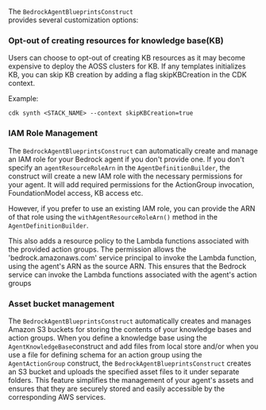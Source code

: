 The `BedrockAgentBlueprintsConstruct` provides several customization options:

### Opt-out of creating resources for knowledge base(KB)

Users can choose to opt-out of creating KB resources as it may become expensive to deploy the AOSS clusters for KB. If any templates initializes KB, you can skip KB creation by adding a flag skipKBCreation in the CDK context.

Example:
```
cdk synth <STACK_NAME> --context skipKBCreation=true
```

### IAM Role Management
The `BedrockAgentBlueprintsConstruct` can automatically create and manage an IAM role for your Bedrock agent if you don't provide one. If you don't specify an `agentResourceRoleArn` in the `AgentDefinitionBuilder`, the construct will create a new IAM role with the necessary permissions for your agent. It will add required permissions for the ActionGroup invocation, FoundationModel access, KB access etc.

However, if you prefer to use an existing IAM role, you can provide the ARN of that role using the `withAgentResourceRoleArn()` method in the `AgentDefinitionBuilder`.

This also adds a resource policy to the Lambda functions associated with the provided action groups. The permission allows the 'bedrock.amazonaws.com' service principal to invoke the Lambda function, using the agent's ARN as the source ARN. This ensures that the Bedrock service can invoke the Lambda functions associated with the agent's action groups

### Asset bucket management
The `BedrockAgentBlueprintsConstruct` automatically creates and manages Amazon S3 buckets for storing the contents of your knowledge bases and action groups. When you define a knowledge base using the `AgentKnowledgeBase`construct and add files from local store and/or when you use a file for defining schema for an action group using the `AgentActionGroup` construct, the `BedrockAgentBlueprintsConstruct` creates an S3 bucket and uploads the specified asset files to it under separate folders. 
This feature simplifies the management of your agent's assets and ensures that they are securely stored and easily accessible by the corresponding AWS services. 